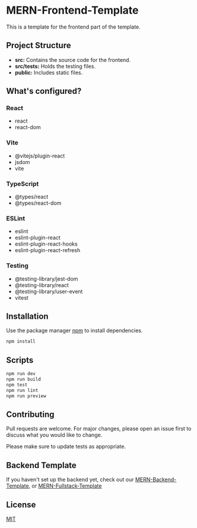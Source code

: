 # MERN-Frontend-Template

This is a template for the frontend part of the template.

## Project Structure

- **src:** Contains the source code for the frontend.
- **src/tests:** Holds the testing files.
- **public:** Includes static files.

## What's configured?

### React

- react
- react-dom

### Vite

- @vitejs/plugin-react
- jsdom
- vite

### TypeScript

- @types/react
- @types/react-dom

### ESLint

- eslint
- eslint-plugin-react
- eslint-plugin-react-hooks
- eslint-plugin-react-refresh

### Testing

- @testing-library/jest-dom
- @testing-library/react
- @testing-library/user-event
- vitest

## Installation

Use the package manager [npm](https://www.npmjs.com/) to install dependencies.

```bash
npm install
```

## Scripts

```bash
npm run dev
npm run build
npm test
npm run lint
npm run preview
```

## Contributing

Pull requests are welcome. For major changes, please open an issue first
to discuss what you would like to change.

Please make sure to update tests as appropriate.

## Backend Template

If you haven't set up the backend yet, check out our [MERN-Backend-Template](../backend), or [MERN-Fullstack-Template](../)

## License

[MIT](https://choosealicense.com/licenses/mit/)
